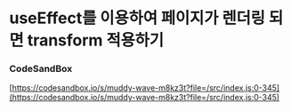 # useEffect를 이용하여 페이지가 렌더링 되면 transform 적용하기

### CodeSandBox

[https://codesandbox.io/s/muddy-wave-m8kz3t?file=/src/index.js:0-345](https://codesandbox.io/s/muddy-wave-m8kz3t?file=/src/index.js:0-345)
